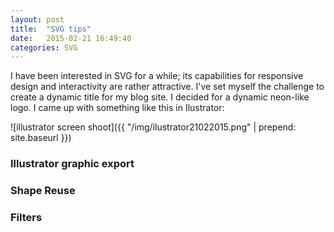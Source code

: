 ```yaml
---
layout: post
title:  "SVG tips"
date:   2015-02-21 16:49:40
categories: SVG
---
```


I have been interested in SVG for a while; its capabilities for responsive design and interactivity are rather attractive. I've set myself the challenge to create a dynamic title for my blog site. I decided for a dynamic neon-like logo. I came up with something like this in Ilustrator:

![illustrator screen shoot]({{ "/img/ilustrator21022015.png" | prepend: site.baseurl }})


### Illustrator graphic export


### Shape Reuse

### Filters
